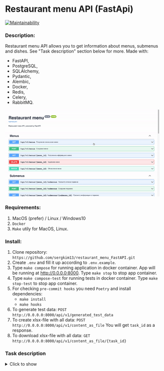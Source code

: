 # Restaurant menu API (FastApi)

[![Maintainability](https://api.codeclimate.com/v1/badges/88f08c3ce1a9a1d195c5/maintainability)](https://codeclimate.com/github/sergkim13/restaurant_menu_API-FastAPI/maintainability)

### Description:
Restaurant menu API allows you to get information about menus, submenus and dishes. See "Task description" section below for more.
Made with:
- FastAPI,
- PostgreSQL,
- SQLAlchemy,
- Pydantic,
- Alembic,
- Docker,
- Redis,
- Celery,
- RabbitMQ.

<div id="header" align="left">
  <img src="https://raw.githubusercontent.com/sergkim13/static/main/restaraunt_menu/restaurant_menu.gif" width="800"/>
</div>

### Requirements:
1. MacOS (prefer) / Linux / Windows10
2. `Docker`
3. `Make` utily for MacOS, Linux.

### Install:
1. Clone repository: `https://github.com/sergkim13/restaurant_menu_FastAPI.git`
2. Create `.env` and fill it up according to `.env.example`.
3. Type `make compose` for running application in docker container. App will be running at http://0.0.0.0:8000. Type `make stop` to stop app container.
4. Type `make compose-test` for running tests in docker container. Type `make stop-test` to stop app container.
5. For checking `pre-commit hooks` you need `Poetry` and install dependencies:
    - `make install`
    - `make hooks`
6. To generate test data:
`POST http://0.0.0.0:8000/api/v1/generated_test_data`
7. To create xlsx-file with all data:
`POST http://0.0.0.0:8000/api/v1/content_as_file`
You will get `task_id` as a response.
8. To download xlsx-file with all data:
`GET http://0.0.0.0:8000/api/v1/content_as_file/{task_id}`


### **Task description**
<details>
    <summary>Click to show</summary>

### **Task description (stage №4)** - ✅
В этом домашнем задании надо:
1. Переписать текущее FastAPI приложение на асинхронное выполнение.
2. Добавить в проект фоновую задачу с помощью Celery + RabbitMQ.
Фоновая задача по генераций меню нашего ресторана в виде excel-документа.
Для этого пункта понадобится добавить 2 ендпоинта:
- (POST) для запуска фоновой задачи для генераций excel-файла
- (GET) для получения результата задачи в виде ссылки на скачивание excel-файла
3. Отдельный ендпоинт который заполнит базу тестовыми данными, для последующего генераций меню в excel-файл

Требования:
- Данные меню, подменю, блюд для генераций excel-файла, должны доставаться одним ORM-запросом в БД (использовать подзапросы и агрегирующие функций SQL).
- Код должен проходить все линтеры (black, autopep, flake8, mypy, isort). Файл с pre-commit хуками будет приложен к презентаций.
- Проект должен соответствовать требованиям в предыдущих вебинарах.

Pre-commit hooks demo:
[![asciicast](https://asciinema.org/a/UoPQrqTPphCQbaCHselI5VPYU.svg)](https://asciinema.org/a/UoPQrqTPphCQbaCHselI5VPYU)


__________
### **Task description (stage №3)** - ✅.
В этом домашнем задании надо:
1. Вынести бизнес логику и запросы в БД в отдельные слои приложения.
2. Добавить кэш хранилище Redis
3. Добавить pre-commit хуки в проект
4. Описать ручки API в соответствий c OpenAPI

Требования:
- Код должен проходить все линтеры.
- Код должен соответствовать принципам SOLID, DRY, KISS.
- Проект должен запускаться по одной команде.
- Проект должен проходить все Postman тесты (коллекция с Вебинара №1).
- Тесты написанные вами после Вебинара №2, должны быть актуальны, запускать и успешно проходить

Дополнительно:
- Проект запускается по одной команде
- Тесты запускаются по другой


__________
### **Task description (stage №2)** - ✅.
В этом домашнем задании надо написать тесты для ранее разработанных ендпоинтов вашего API после вебинара №1.
А именно:
1. Обернуть программные компоненты в контейнеры. Контейнеры должны запускаться по одной команде `docker-compose up -d` или той которая описана вами в readme.md.
Образы для Docker:
- (API) python:3.10-slim
- (DB) 	postgres:15.1-alpine

2. Написать CRUD тесты для ранее разработанного API с помощью библиотеки pytest
3. Подготовить отдельный контейнер для запуска тестов

Если FastAPI синхронное - тесты синхронные,
Иначе FastAPI асинхронное - тесты асинхронные

__________

### **Task description (stage №1)** - ✅.

Написать проект на FastAPI с использованием PostgreSQL в качестве БД. В проекте следует реализовать REST API по работе с меню ресторана, все CRUD операции. Для проверки задания, к презентаций будет приложена Postman коллекция с тестами. Задание выполнено, если все тесты проходят успешно.

Даны 3 сущности: Меню, Подменю, Блюдо.

Зависимости:
- меню есть подменю, которые к ней привязаны.
- подменю есть блюда.

Условия:
- Блюдо не может быть привязано напрямую к меню, минуя подменю.
- Блюдо не может находиться в 2-х подменю одновременно.
- Подменю не может находиться в 2-х меню одновременно.
- Если удалить меню, должны удалиться все подменю и блюда этого меню.
- Если удалить подменю, должны удалиться все блюда этого подменю.
- Цены блюд выводить с округлением до 2 знаков после запятой.
- Во время выдачи списка меню, для каждого меню добавлять кол-во подменю и блюд в этом меню.
- Во время выдачи списка подменю, для каждого подменю добавлять кол-во блюд в этом подменю.
- Во время запуска тестового сценария БД должна быть пуста.
</details>
